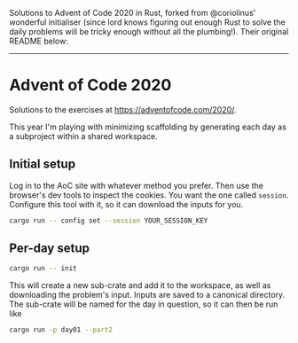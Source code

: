 Solutions to Advent of Code 2020 in Rust, forked from @coriolinus' wonderful initialiser (since lord knows figuring out enough Rust to solve the daily problems will be tricky enough without all the plumbing!). Their original README below:

------------------------------------------------------------------

# Advent of Code 2020

Solutions to the exercises at <https://adventofcode.com/2020/>.

This year I'm playing with minimizing scaffolding by generating each day as a subproject
within a shared workspace.

## Initial setup

Log in to the AoC site with whatever method you prefer. Then use the browser's dev tools to
inspect the cookies. You want the one called `session`. Configure this tool with it,
so it can download the inputs for you.

```bash
cargo run -- config set --session YOUR_SESSION_KEY
```

## Per-day setup

```bash
cargo run -- init
```

This will create a new sub-crate and add it to the workspace, as well as downloading the problem's
input. Inputs are saved to a canonical directory. The sub-crate will be named for the day in question,
so it can then be run like

```bash
cargo run -p day01 --part2
```
